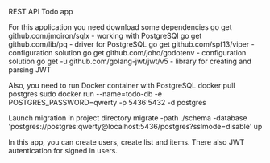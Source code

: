 REST API Todo app

For this application you need download some dependencies
go get github.com/jmoiron/sqlx - working with PostgreSQl
go get github.com/lib/pq - driver for PostgreSQL
go get github.com/spf13/viper - configuration solution
go get github.com/joho/godotenv - configuration solution
go get -u github.com/golang-jwt/jwt/v5 - library for creating and parsing JWT 

Also, you need to run Docker container with PostgreSQL
docker pull postgres
sudo docker run --name=todo-db -e POSTGRES_PASSWORD=qwerty -p 5436:5432 -d postgres

Launch migration in project directory
migrate -path ./schema -database 'postgres://postgres:qwerty@localhost:5436/postgres?sslmode=disable' up

In this app, you can create users, create list and items. There also JWT autentication for signed in users.
